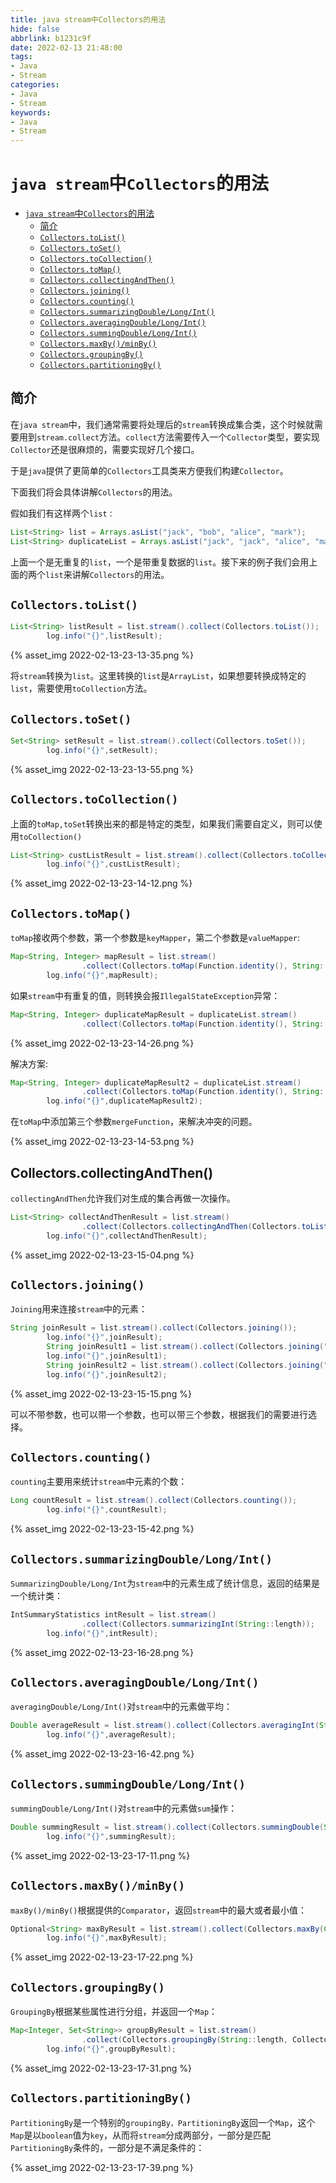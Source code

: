 ```yaml
---
title: java stream中Collectors的用法
hide: false
abbrlink: b1231c9f
date: 2022-02-13 21:48:00
tags:
- Java
- Stream
categories: 
- Java
- Stream
keywords:
- Java
- Stream
---
```


# `java stream`中`Collectors`的用法

- [`java stream`中`Collectors`的用法](#java-stream中collectors的用法)
  - [<span id="common">简介</span>](#简介)
  - [<span id="toList">`Collectors.toList()`</span>](#collectorstolist)
  - [<span id="toSet">`Collectors.toSet()`</span>](#collectorstoset)
  - [<span id="toColl">`Collectors.toCollection()`</span>](#collectorstocollection)
  - [<span id="toMap">`Collectors.toMap()`</span>](#collectorstomap)
  - [<span id="toCollAndThen">`Collectors.collectingAndThen()`</span>](#collectorscollectingandthen)
  - [<span id="join">`Collectors.joining()`</span>](#collectorsjoining)
  - [<span id="count">`Collectors.counting()`</span>](#collectorscounting)
  - [<span id="sum">`Collectors.summarizingDouble/Long/Int()`</span>](#collectorssummarizingdoublelongint)
  - [<span id="average">`Collectors.averagingDouble/Long/Int()`</span>](#collectorsaveragingdoublelongint)
  - [<span id="summing">`Collectors.summingDouble/Long/Int()`</span>](#collectorssummingdoublelongint)
  - [<span id="max">`Collectors.maxBy()/minBy()`</span>](#collectorsmaxbyminby)
  - [<span id="group">`Collectors.groupingBy()`</span>](#collectorsgroupingby)
  - [<span id="par">`Collectors.partitioningBy()`</span>](#collectorspartitioningby)

<!-- more -->

## <span id="common">简介</span>

在`java stream`中，我们通常需要将处理后的`stream`转换成集合类，这个时候就需要用到`stream.collect`方法。`collect`方法需要传入一个`Collector`类型，要实现`Collector`还是很麻烦的，需要实现好几个接口。

于是`java`提供了更简单的`Collectors`工具类来方便我们构建`Collector`。

下面我们将会具体讲解`Collectors`的用法。

假如我们有这样两个`list：`

```java
List<String> list = Arrays.asList("jack", "bob", "alice", "mark");
List<String> duplicateList = Arrays.asList("jack", "jack", "alice", "mark");
```
上面一个是无重复的`list`，一个是带重复数据的`list`。接下来的例子我们会用上面的两个`list`来讲解`Collectors`的用法。

## <span id="toList">`Collectors.toList()`</span>
```java
List<String> listResult = list.stream().collect(Collectors.toList());
        log.info("{}",listResult);
```
{% asset_img 2022-02-13-23-13-35.png %}

将`stream`转换为`list`。这里转换的`list`是`ArrayList`，如果想要转换成特定的`list`，需要使用`toCollection`方法。

## <span id="toSet">`Collectors.toSet()`</span>

```java
Set<String> setResult = list.stream().collect(Collectors.toSet());
        log.info("{}",setResult);
```

{% asset_img 2022-02-13-23-13-55.png %}

## <span id="toColl">`Collectors.toCollection()`</span>

上面的`toMap,toSet`转换出来的都是特定的类型，如果我们需要自定义，则可以使用`toCollection()`

```java
List<String> custListResult = list.stream().collect(Collectors.toCollection(LinkedList::new));
        log.info("{}",custListResult);
```

{% asset_img 2022-02-13-23-14-12.png %}

## <span id="toMap">`Collectors.toMap()`</span>

`toMap`接收两个参数，第一个参数是`keyMapper`，第二个参数是`valueMapper`:
```java
Map<String, Integer> mapResult = list.stream()
                .collect(Collectors.toMap(Function.identity(), String::length));
        log.info("{}",mapResult);
```
如果`stream`中有重复的值，则转换会报`IllegalStateException`异常：

```java
Map<String, Integer> duplicateMapResult = duplicateList.stream()
                .collect(Collectors.toMap(Function.identity(), String::length));
```

{% asset_img 2022-02-13-23-14-26.png %}

解决方案:

```java
Map<String, Integer> duplicateMapResult2 = duplicateList.stream()
                .collect(Collectors.toMap(Function.identity(), String::length, (item, identicalItem) -> item));
        log.info("{}",duplicateMapResult2);
```
在`toMap`中添加第三个参数`mergeFunction`，来解决冲突的问题。

{% asset_img 2022-02-13-23-14-53.png %}

## <span id="toCollAndThen">Collectors.collectingAndThen()</span>

`collectingAndThen`允许我们对生成的集合再做一次操作。

```java
List<String> collectAndThenResult = list.stream()
                .collect(Collectors.collectingAndThen(Collectors.toList(), l -> {return new ArrayList<>(l);}));
        log.info("{}",collectAndThenResult);
```

{% asset_img 2022-02-13-23-15-04.png %}

## <span id="join">`Collectors.joining()`</span>

`Joining`用来连接`stream`中的元素：

```java
String joinResult = list.stream().collect(Collectors.joining());
        log.info("{}",joinResult);
        String joinResult1 = list.stream().collect(Collectors.joining(" "));
        log.info("{}",joinResult1);
        String joinResult2 = list.stream().collect(Collectors.joining(" ", "prefix","suffix"));
        log.info("{}",joinResult2);
```

{% asset_img 2022-02-13-23-15-15.png %}

可以不带参数，也可以带一个参数，也可以带三个参数，根据我们的需要进行选择。

## <span id="count">`Collectors.counting()`</span>

`counting`主要用来统计`stream`中元素的个数：

```java
Long countResult = list.stream().collect(Collectors.counting());
        log.info("{}",countResult);
```


{% asset_img 2022-02-13-23-15-42.png %}

## <span id="sum">`Collectors.summarizingDouble/Long/Int()`</span>

`SummarizingDouble/Long/Int`为`stream`中的元素生成了统计信息，返回的结果是一个统计类：

```java
IntSummaryStatistics intResult = list.stream()
                .collect(Collectors.summarizingInt(String::length));
        log.info("{}",intResult);
```

{% asset_img 2022-02-13-23-16-28.png %}

## <span id="average">`Collectors.averagingDouble/Long/Int()`</span>

`averagingDouble/Long/Int()`对`stream`中的元素做平均：

```java
Double averageResult = list.stream().collect(Collectors.averagingInt(String::length));
        log.info("{}",averageResult);
```

{% asset_img 2022-02-13-23-16-42.png %}

## <span id="summing">`Collectors.summingDouble/Long/Int()`</span>

`summingDouble/Long/Int()`对`stream`中的元素做`sum`操作：

```java
Double summingResult = list.stream().collect(Collectors.summingDouble(String::length));
        log.info("{}",summingResult);
```

{% asset_img 2022-02-13-23-17-11.png %}

## <span id="max">`Collectors.maxBy()/minBy()`</span>

`maxBy()/minBy()`根据提供的`Comparator`，返回`stream`中的最大或者最小值：
```java
Optional<String> maxByResult = list.stream().collect(Collectors.maxBy(Comparator.naturalOrder()));
        log.info("{}",maxByResult);
```

{% asset_img 2022-02-13-23-17-22.png %}

## <span id="group">`Collectors.groupingBy()`</span>

`GroupingBy`根据某些属性进行分组，并返回一个`Map`：

```java
Map<Integer, Set<String>> groupByResult = list.stream()
                .collect(Collectors.groupingBy(String::length, Collectors.toSet()));
        log.info("{}",groupByResult);
```
{% asset_img 2022-02-13-23-17-31.png %}

## <span id="par">`Collectors.partitioningBy()`</span>

`PartitioningBy`是一个特别的`groupingBy，PartitioningBy`返回一个`Map`，这个`Map`是以`boolean`值为`key`，从而将`stream`分成两部分，一部分是匹配`PartitioningBy`条件的，一部分是不满足条件的：

{% asset_img 2022-02-13-23-17-39.png %}



